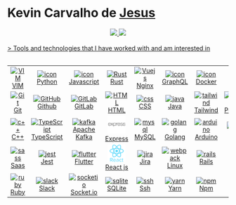 
# Kevin Carvalho de [Jesus](Jesus)

<div align="center">
  <a href="https://github.com/KPMGE">
  <img height="190em" src="https://github-readme-stats.vercel.app/api?username=KPMGE&show_icons=true&theme=dracula&include_all_commits=true&count_private=true"/>
  <img height="190em" src="https://github-readme-stats.vercel.app/api/top-langs/?username=KPMGE&layout=compact&langs_count=7&theme=dracula" />
</div>
  
<br>
> Tools and technologies that I have worked with and am interested in
<br>
<br>

<table align="center">
  <tr>
    <td align="center" width="96">
      <a href="#vim">
        <img src="https://cdn.jsdelivr.net/gh/devicons/devicon/icons/vim/vim-original.svg" width="48" height="48"
          alt="VIM" />
      </a>
      <br>VIM
    </td>
    <td align="center" width="96">
      <a href="#macropower-tech">
        <img src="https://techstack-generator.vercel.app/python-icon.svg" alt="icon" width="65" height="65" />
      </a>
      <br>Python
    </td>
    <td align="center" width="96">
      <img src="https://techstack-generator.vercel.app/js-icon.svg" alt="icon" width="65" height="65" />
      <br>Javascript
    </td>
    <td align="center" width="96">
      <a href="#rust">
        <img src="https://cdn.jsdelivr.net/gh/devicons/devicon/icons/rust/rust-plain.svg" width="48" height="48"
          alt="Rust" />
      </a>
      <br>Rust
    </td>
    <td align="center" width="96">
      <a href="#nginx">
        <img src="https://cdn.jsdelivr.net/gh/devicons/devicon/icons/nginx/nginx-original.svg" width="48" height="48"
          alt="Vuejs" />
      </a>
      <br>Nginx
    </td>
    <td align="center" width="96">
      <img src="https://techstack-generator.vercel.app/graphql-icon.svg" alt="icon" width="65" height="65" />
      <br>GraphQL
    </td>
    <td align="center" width="96">
      <img src="https://techstack-generator.vercel.app/docker-icon.svg" alt="icon" width="65" height="65" />
      <br>Docker
    </td>
    <td align="center" width="96">
      <img src="https://techstack-generator.vercel.app/restapi-icon.svg" alt="icon" width="65" height="65" />
      <br>Rest
    </td>
    <td align="center" width="96">
      <img src="https://techstack-generator.vercel.app/kubernetes-icon.svg" alt="icon" width="65" height="65" />
      <br>Kubernetes
    </td>
  </tr>

  <tr>
    <td align="center" width="96">
      <a href="#git">
        <img src="https://upload.wikimedia.org/wikipedia/commons/thumb/3/3f/Git_icon.svg/1200px-Git_icon.svg.png"
          width="48" height="48" alt="Git" />
      </a>
      <br>Git
    </td>
    <td align="center" width="96">
      <img src="https://user-images.githubusercontent.com/25181517/192108374-8da61ba1-99ec-41d7-80b8-fb2f7c0a4948.png"
        width="48" height="48" alt="GitHub" />
      <br>Github
    </td>
    <td align="center" width="96">
      <img src="https://user-images.githubusercontent.com/25181517/192108376-c675d39b-90f6-4073-bde6-5a9291644657.png"
        width="48" height="48" alt="GitLab" />
      <br>GitLab
    </td>
    <td align="center" width="96">
      <img src="https://skillicons.dev/icons?i=html" width="48" height="48" alt="HTML" />
      <br>HTML
    </td>
    <td align="center" width="96">
      <img src="https://skillicons.dev/icons?i=css" width="48" height="48" alt="css" />
      <br>CSS
    </td>
    <td align="center" width="96">
      <img src="https://cdn.jsdelivr.net/gh/devicons/devicon/icons/java/java-original.svg" width="48" height="48"
        alt="java" />
      <br>Java
    </td>
    <td align="center" width="96">
      <img src="https://skillicons.dev/icons?i=tailwind" width="48" height="48" alt="tailwind" />
      <br>Tailwind
    </td>
    <td align="center" width="96">
      <img src="https://skillicons.dev/icons?i=postgres" width="48" height="48" alt="PostgreSQL" />
      <br>PostgreSQL
    </td>
    <td align="center" width="96">
      <img src="https://cdn.jsdelivr.net/gh/devicons/devicon/icons/nestjs/nestjs-plain.svg" width="48" height="48"
        alt="nest" />
      <br>Nest
    </td>
  </tr>

  <tr>
    <td align="center" width="96">
      <a href="#c++">
        <img src="https://cdn.jsdelivr.net/gh/devicons/devicon/icons/cplusplus/cplusplus-original.svg" width="48"
          height="48" alt="c++" />
      </a>
      <br>C++
    </td>
    <td align="center" width="96">
      <a href="#ts">
        <img
          src="https://upload.wikimedia.org/wikipedia/commons/thumb/4/4c/Typescript_logo_2020.svg/1200px-Typescript_logo_2020.svg.png"
          width="48" height="48" alt="TypeScript" />
      </a>
      <br>TypeScript
    </td>
    <td align="center" width="96">
      <img src="https://cdn.jsdelivr.net/gh/devicons/devicon/icons/apachekafka/apachekafka-original.svg" width="48"
        height="48" alt="kafka" />
      <br>Apache Kafka
    </td>
    <td align="center" width="96">
      <a href="https://expressjs.com" target="_blank"> <img
          src="https://raw.githubusercontent.com/devicons/devicon/master/icons/express/express-original-wordmark.svg"
          alt="express" width="40" height="40" /> </a>
      <br>Express
    </td>
    <td align="center" width="96">
      <img src="https://skillicons.dev/icons?i=mysql" width="48" height="48" alt="mysql" />
      <br>MySQL
    </td>
    <td align="center" width="96">
      <img src="https://cdn.jsdelivr.net/gh/devicons/devicon/icons/go/go-original.svg" width="48" height="48"
        alt="golang" />
      <br>Golang
    </td>
    <td align="center" width="96">
      <a href="#">
        <img src="https://cdn.jsdelivr.net/gh/devicons/devicon/icons/arduino/arduino-original.svg" width="48"
          height="48" alt="arduino" />
      </a>
      <br>Arduino
    </td>
    <td align="center" width="96">
      <a href="#next">
        <img src="https://cdn.jsdelivr.net/gh/devicons/devicon/icons/nextjs/nextjs-original.svg" width="48" height="48"
          alt="livewire" />
      </a>
      <br>Next
    </td>
    <td align="center" width="96">
      <a href="#c">
        <img src="https://cdn.jsdelivr.net/gh/devicons/devicon/icons/c/c-original.svg" width="48" height="48"
          alt="alpinejs" />
      </a>
      <br>C
    </td>
  </tr>

  <tr>
    <td align="center" width="96">
      <a href="#saas">
        <img src="https://cdn.jsdelivr.net/gh/devicons/devicon/icons/sass/sass-original.svg" width="48" height="48"
          alt="sass" />
      </a>
      <br>Saas
    </td>
    <td align="center" width="96">
      <a href="#digitalocean">
        <img src="https://cdn.jsdelivr.net/gh/devicons/devicon/icons/jest/jest-plain.svg" width="48" height="48"
          alt="jest" />
      </a>
      <br>Jest
    </td>
    <td align="center" width="96">
      <a href="#vscode">
        <img src="https://cdn.jsdelivr.net/gh/devicons/devicon/icons/flutter/flutter-original.svg" width="48"
          height="48" alt="flutter" />
      </a>
      <br>Flutter
    </td>
    <td align="center" width="96">
      <a href="https://reactjs.org/" target="_blank"> <img
          src="https://raw.githubusercontent.com/devicons/devicon/master/icons/react/react-original-wordmark.svg"
          alt="react" width="40" height="40" /> </a>
      <br>React js
    </td>
    <td align="center" width="96">
      <a href="https://www.postgresql.org" target="_blank"> <img
          src="https://cdn.jsdelivr.net/gh/devicons/devicon/icons/jira/jira-original.svg" alt="jira" width="40"
          height="40" /> </a>
      <br>Jira
    </td>
    <td align="center" width="96">
      <a href="#" target="_blank"> <img
          src="https://cdn.jsdelivr.net/gh/devicons/devicon/icons/linux/linux-original.svg" alt="webpack" width="40"
          height="40" /> </a>
      <br>Linux
    </td>
    <td align="center" width="96">
      <a href="#" target="_blank"> <img src="https://cdn.jsdelivr.net/gh/devicons/devicon/icons/rails/rails-plain.svg"
          alt="rails" width="40" height="40" /> </a>
      </a>
      <br>Rails
    </td>
    <td align="center" width="96">
      <a href="https://nodejs.org" target="_blank"> <img
          src="https://raw.githubusercontent.com/devicons/devicon/master/icons/nodejs/nodejs-original-wordmark.svg"
          alt="nodejs" width="40" height="40" /> </a>
      <br>Node js
    </td>
    <td align="center" width="96">
      <a href="https://www.mongodb.com/" target="_blank"> <img
          src="https://raw.githubusercontent.com/devicons/devicon/master/icons/mongodb/mongodb-original-wordmark.svg"
          alt="mongodb" width="40" height="40" /> </a>
      <br>Mongo
    </td>
  </tr>

  <tr>
    <td align="center" width="96">
      <a href="#" target="_blank"> <img src="https://cdn.jsdelivr.net/gh/devicons/devicon/icons/ruby/ruby-original.svg"
          alt="ruby" width="40" height="40" /> </a>
      <br>Ruby
    </td>
    <td align="center" width="96">
      <a href="#" target="_blank"> <img
          src="https://cdn.jsdelivr.net/gh/devicons/devicon/icons/slack/slack-original.svg" alt="slack" width="40"
          height="40" /> </a>
      <br>Slack
    </td>
    <td align="center" width="96">
      <a href="#" target="_blank"> <img
          src="https://cdn.jsdelivr.net/gh/devicons/devicon/icons/socketio/socketio-original.svg" alt="socketio"
          width="40" height="40" /> </a>
      <br>Socket.io
    </td>
    <td align="center" width="96">
      <a href="#" target="_blank"> <img
          src="https://cdn.jsdelivr.net/gh/devicons/devicon/icons/sqlite/sqlite-original.svg" alt="sqlite" width="40"
          height="40" /> </a>
      <br>SQLite
    </td>
    <td align="center" width="96">
      <a href="#" target="_blank"> <img src="https://cdn.jsdelivr.net/gh/devicons/devicon/icons/ssh/ssh-original.svg"
          alt="ssh" width="40" height="40" /> </a>
      <br>Ssh
    </td>
    <td align="center" width="96">
      <a href="#" target="_blank"> <img src="https://cdn.jsdelivr.net/gh/devicons/devicon/icons/yarn/yarn-original.svg"
          alt="yarn" width="40" height="40" /> </a>
      <br>Yarn
    </td>
    <td align="center" width="96">
      <a href="#" target="_blank"> <img
          src="https://cdn.jsdelivr.net/gh/devicons/devicon/icons/npm/npm-original-wordmark.svg" alt="npm" width="40"
          height="40" /> </a>
      <br>Npm
    </td>
    <td align="center" width="96">
      <a href="#" target="_blank"> <img src="https://cdn.jsdelivr.net/gh/devicons/devicon/icons/lua/lua-original.svg"
          alt="lua" width="40" height="40" /> </a>
      <br>Lua
    </td>
      <td align="center" width="96">
      <a href="#" target="_blank"> <img src="https://user-images.githubusercontent.com/5421823/62779159-4cf76880-baaa-11e9-8318-e20a1aaa913a.png"
          alt="asembly" width="40" height="40" /> </a>
      <br>Assembly
    </td>
  </tr>
</table>
